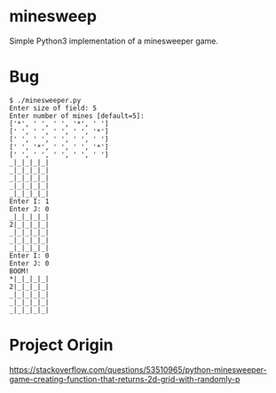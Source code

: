 # minesweep
Simple Python3 implementation of a minesweeper game.

# Bug 

```
$ ./minesweeper.py
Enter size of field: 5
Enter number of mines [default=5]:
['*', ' ', ' ', '*', ' ']
[' ', ' ', ' ', ' ', '*']
[' ', ' ', ' ', ' ', ' ']
[' ', '*', ' ', ' ', '*']
[' ', ' ', ' ', ' ', ' ']
_|_|_|_|_|
_|_|_|_|_|
_|_|_|_|_|
_|_|_|_|_|
_|_|_|_|_|
Enter I: 1
Enter J: 0
_|_|_|_|_|
2|_|_|_|_|
_|_|_|_|_|
_|_|_|_|_|
_|_|_|_|_|
Enter I: 0
Enter J: 0
BOOM!
*|_|_|_|_|
2|_|_|_|_|
_|_|_|_|_|
_|_|_|_|_|
_|_|_|_|_|
```

# Project Origin

https://stackoverflow.com/questions/53510965/python-minesweeper-game-creating-function-that-returns-2d-grid-with-randomly-p
